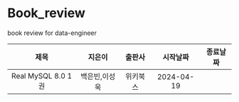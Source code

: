 # Book_review
book review for data-engineer

|제목|지은이|출판사|시작날짜|종료날짜
|:---:|:---:|:---:|:---:|:---:|
|Real MySQL 8.0 1권|백은빈,이성욱|위키북스|2024-04-19||
